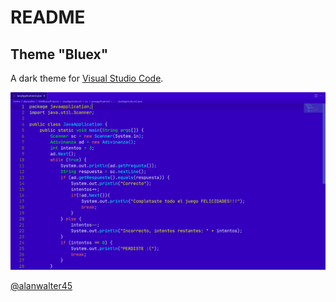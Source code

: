 # README
## Theme "Bluex"

A dark theme for [Visual Studio Code](http://code.visualstudio.com).

![Screenshot](https://github.com/alanwalter45/themes-vscode/blob/main/bluex/screenshot.png)

[@alanwalter45](http://facebook.com/alanwalter45)
